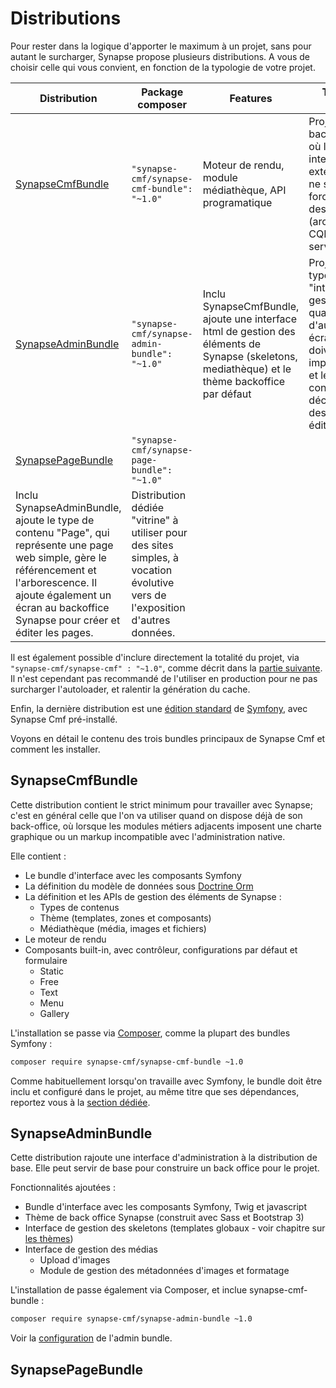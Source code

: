# Distributions

Pour rester dans la logique d'apporter le maximum à un projet, sans pour autant le surcharger, Synapse propose plusieurs distributions.
A vous de choisir celle qui vous convient, en fonction de la typologie de votre projet.

| Distribution | Package composer | Features | Type de projet |
| -------------| ---------------- | -------- | -------------- |
| [SynapseCmfBundle](https://github.com/synapse-cmf/SynapseCmfBundle) | `"synapse-cmf/synapse-cmf-bundle": "~1.0"` | Moteur de rendu, module médiathèque, API programatique | Projet sans back office, où les interfaces extérieures ne sont pas forcément des écrans (architectures CQRS, web services, ...) |
| [SynapseAdminBundle](https://github.com/synapse-cmf/SynapseAdminBundle) | `"synapse-cmf/synapse-admin-bundle": "~1.0"` | Inclu SynapseCmfBundle, ajoute une interface html de gestion des éléments de Synapse (skeletons, mediathèque) et le thème backoffice par défaut | Projet de type "interface de gestion", quand d'autres écrans doivent être implémentés, et les contenus décorés par des éditorialistes. |
| [SynapsePageBundle](https://github.com/synapse-cmf/SynapsePageBundle) | `"synapse-cmf/synapse-page-bundle": "~1.0"` |
Inclu SynapseAdminBundle, ajoute le type de contenu "Page", qui représente une page web simple, gère le référencement et l'arborescence. Il ajoute également un écran au backoffice Synapse pour créer et éditer les pages. | Distribution dédiée "vitrine" à utiliser pour des sites simples, à vocation évolutive vers de l'exposition d'autres données. |

Il est également possible d'inclure directement la totalité du projet, via `"synapse-cmf/synapse-cmf" : "~1.0"`, comme décrit dans la [partie suivante](2_projet_complet.md). Il n'est cependant pas recommandé de l'utiliser en production pour ne pas surcharger l'autoloader, et ralentir la génération du cache.

Enfin, la dernière distribution est une [édition standard](3_edition_standard.md) de [Symfony](https://github.com/symfony/symfony-standard), avec Synapse Cmf pré-installé.

Voyons en détail le contenu des trois bundles principaux de Synapse Cmf et comment les installer.

## SynapseCmfBundle

Cette distribution contient le strict minimum pour travailler avec Synapse; c'est en général celle que l'on va utiliser quand on dispose déjà de son back-office, où lorsque les modules métiers adjacents imposent une charte graphique ou un markup incompatible avec l'administration native.

Elle contient :

 - Le bundle d'interface avec les composants Symfony
 - La définition du modèle de données sous [Doctrine Orm](http://www.doctrine-project.org/projects/orm.html)
 - La définition et les APIs de gestion des éléments de Synapse :
    - Types de contenus
    - Thème (templates, zones et composants)
    - Médiathèque (média, images et fichiers)
 - Le moteur de rendu
 - Composants built-in, avec contrôleur, configurations par défaut et formulaire
    - Static
    - Free
    - Text
    - Menu
    - Gallery

L'installation se passe via [Composer](https://getcomposer.org/), comme la plupart des bundles Symfony :
```bash
composer require synapse-cmf/synapse-cmf-bundle ~1.0
```

Comme habituellement lorsqu'on travaille avec Symfony, le bundle doit être inclu et configuré dans le projet, au même titre que ses dépendances, reportez vous à la [section dédiée](../3_configuration/1_cmf_bundle.md).

## SynapseAdminBundle

Cette distribution rajoute une interface d'administration à la distribution de base.
Elle peut servir de base pour construire un back office pour le projet.

Fonctionnalités ajoutées :

 - Bundle d'interface avec les composants Symfony, Twig et javascript
 - Thème de back office Synapse (construit avec Sass et Bootstrap 3)
 - Interface de gestion des skeletons (templates globaux - voir chapitre sur [les thèmes](../4_modules/1_decorator/2_themes.md))
 - Interface de gestion des médias
    - Upload d'images
    - Module de gestion des métadonnées d'images et formatage

L'installation de passe également via Composer, et inclue synapse-cmf-bundle :
```bash
composer require synapse-cmf/synapse-admin-bundle ~1.0
```

Voir la [configuration](../3_configuration/1_admin_bundle.md) de l'admin bundle.

## SynapsePageBundle

